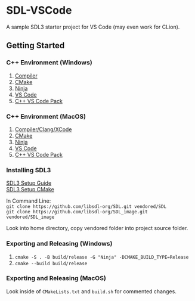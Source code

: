 # SDL-VSCode
A sample SDL3 starter project for VS Code (may even work for CLion).

## Getting Started
### C++ Environment (Windows)
1. [Compiler](https://code.visualstudio.com/docs/cpp/config-mingw)
2. [CMake](https://cmake.org/download/)
3. [Ninja](https://github.com/ninja-build/ninja/wiki/Pre-built-Ninja-packages#windows)
4. [VS Code](https://code.visualstudio.com/Download)
5. [C++ VS Code Pack](https://marketplace.visualstudio.com/items?itemName=ms-vscode.cpptools-extension-pack)

### C++ Environment (MacOS)
1. [Compiler/Clang/XCode](https://apps.apple.com/us/app/xcode/id497799835?mt=12/)
2. [CMake](https://cmake.org/download/)
3. [Ninja](https://github.com/ninja-build/ninja/wiki/Pre-built-Ninja-packages#mac)
4. [VS Code](https://code.visualstudio.com/Download)
5. [C++ VS Code Pack](https://marketplace.visualstudio.com/items?itemName=ms-vscode.cpptools-extension-pack)

### Installing SDL3
[SDL3 Setup Guide](https://github.com/libsdl-org/SDL/blob/main/INSTALL.md)  
[SDL3 Setup CMake](https://github.com/libsdl-org/SDL/blob/main/docs/INTRO-cmake.md)

In Command Line:  
`git clone https://github.com/libsdl-org/SDL.git vendored/SDL`  
`git clone https://github.com/libsdl-org/SDL_image.git vendored/SDL_image`  

Look into home directory, copy vendored folder into project source folder.

### Exporting and Releasing (Windows)
1. `cmake -S . -B build/release -G "Ninja" -DCMAKE_BUILD_TYPE=Release`
2. `cmake --build build/release`

### Exporting and Releasing (MacOS)
Look inside of `CMakeLists.txt` and `build.sh` for commented changes.
